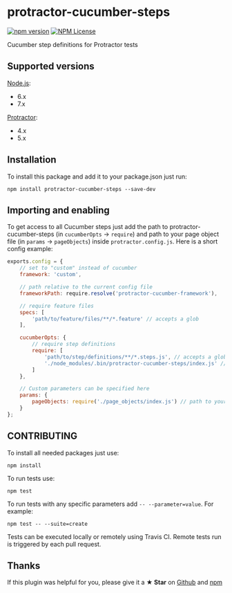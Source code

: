 # protractor-cucumber-steps

[![npm version](https://img.shields.io/npm/v/protractor-cucumber-steps.svg)](https://www.npmjs.com/package/protractor-cucumber-steps)
[![NPM License](https://img.shields.io/npm/l/protractor-cucumber-steps.svg)](https://github.com/Marketionist/protractor-cucumber-steps/blob/master/LICENSE)

Cucumber step definitions for Protractor tests

## Supported versions
[Node.js](http://nodejs.org/):
- 6.x
- 7.x

[Protractor](https://www.npmjs.com/package/protractor):
- 4.x
- 5.x

## Installation
To install this package and add it to your package.json just run:
```
npm install protractor-cucumber-steps --save-dev
```

## Importing and enabling
To get access to all Cucumber steps just add the path to
protractor-cucumber-steps (in `cucumberOpts` -> `require`) and path to your page
object file (in `params` -> `pageObjects`) inside `protractor.config.js`. Here
is a short config example:

```javascript
exports.config = {
    // set to "custom" instead of cucumber
    framework: 'custom',

    // path relative to the current config file
    frameworkPath: require.resolve('protractor-cucumber-framework'),

    // require feature files
    specs: [
        'path/to/feature/files/**/*.feature' // accepts a glob
    ],

    cucumberOpts: {
        // require step definitions
        require: [
            'path/to/step/definitions/**/*.steps.js', // accepts a glob
            './node_modules/.bin/protractor-cucumber-steps/index.js' // path to protractor-cucumber-steps
        ]
    },

    // Custom parameters can be specified here
    params: {
        pageObjects: require('./page_objects/index.js') // path to your page object file
    }
};
```

## CONTRIBUTING
To install all needed packages just use:
```
npm install
```

To run tests use:
```
npm test
```

To run tests with any specific parameters add `-- --parameter=value`. For example:

```node
npm test -- --suite=create
```

Tests can be executed locally or remotely using Travis CI. Remote tests run is
triggered by each pull request.

## Thanks
If this plugin was helpful for you, please give it a **★ Star** on
[Github](https://github.com/Marketionist/protractor-cucumber-steps) and
[npm](https://www.npmjs.com/package/protractor-cucumber-steps)
